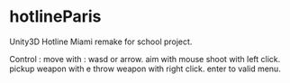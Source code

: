 # hotlineParis

Unity3D Hotline Miami remake for school project.

Control :
  move with : wasd or arrow.
  aim with mouse
  shoot with left click.
  pickup weapon with e
  throw weapon with right click.
  enter to valid menu.
  
